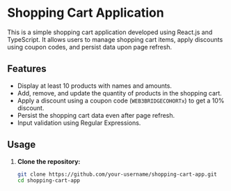 # Shopping Cart Application

This is a simple shopping cart application developed using React.js and TypeScript. It allows users to manage shopping cart items, apply discounts using coupon codes, and persist data upon page refresh.

## Features

- Display at least 10 products with names and amounts.
- Add, remove, and update the quantity of products in the shopping cart.
- Apply a discount using a coupon code (`WEB3BRIDGECOHORTx`) to get a 10% discount.
- Persist the shopping cart data even after page refresh.
- Input validation using Regular Expressions.

## Usage

1. **Clone the repository:**

   ```bash
   git clone https://github.com/your-username/shopping-cart-app.git
   cd shopping-cart-app
